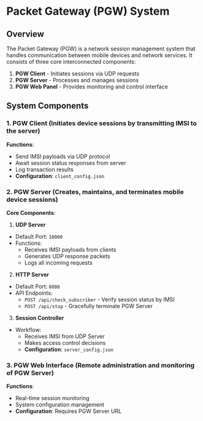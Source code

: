 # Packet Gateway (PGW) System

## Overview
The Packet Gateway (PGW) is a network session management system that handles communication between mobile devices and network services. It consists of three core interconnected components:
1. **PGW Client** - Initiates sessions via UDP requests  
2. **PGW Server** - Processes and manages sessions  
3. **PGW Web Panel** - Provides monitoring and control interface  

## System Components

### 1. PGW Client (Initiates device sessions by transmitting IMSI to the server)  
**Functions**:  
- Send IMSI payloads via UDP protocol  
- Await session status responses from server  
- Log transaction results  
- **Configuration**: `client_config.json`  

### 2. PGW Server (Creates, maintains, and terminates mobile device sessions)
**Core Components**:  
1. **UDP Server**  
  - Default Port: `10000`  
  - Functions:  
     - Receives IMSI payloads from clients  
     - Generates UDP response packets  
     - Logs all incoming requests  

2. **HTTP Server**
  - Default Port: `8080`  
 - API Endpoints:  
    - `POST /api/check_subscriber` - Verify session status by IMSI  
     - `POST /api/stop` - Gracefully terminate PGW Server  

3. **Session Controller**  
 - Workflow:  
     - Receives IMSI from UDP Server  
     - Makes access control decisions  
   - **Configuration**: `server_config.json`  

### 3. PGW Web Interface (Remote administration and monitoring of PGW Server)  
**Functions**:  
 - Real-time session monitoring  
 - System configuration management  
 - **Configuration**: Requires PGW Server URL
